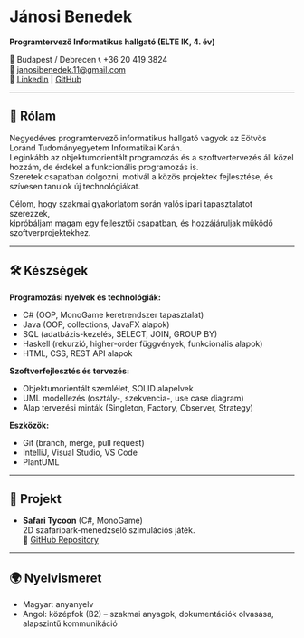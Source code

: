 # Jánosi Benedek  
**Programtervező Informatikus hallgató (ELTE IK, 4. év)**  

📍 Budapest / Debrecen
📞 +36 20 419 3824  
📧 [janosibenedek.11@gmail.com](mailto:janosibenedek.11@gmail.com)  
🔗 [LinkedIn](https://www.linkedin.com/in/benedek-j%C3%A1nosi-857a23353/) | [GitHub](https://github.com/janosibenedek)

---

## 👤 Rólam  
Negyedéves programtervező informatikus hallgató vagyok az Eötvös Loránd Tudományegyetem Informatikai Karán.  
Leginkább az objektumorientált programozás és a szoftvertervezés áll közel hozzám, de érdekel a funkcionális programozás is.  
Szeretek csapatban dolgozni, motivál a közös projektek fejlesztése, és szívesen tanulok új technológiákat.  

Célom, hogy szakmai gyakorlatom során valós ipari tapasztalatot szerezzek,  
kipróbáljam magam egy fejlesztői csapatban, és hozzájáruljak működő szoftverprojektekhez.  

---

## 🛠️ Készségek  

**Programozási nyelvek és technológiák:**  
- C# (OOP, MonoGame keretrendszer tapasztalat)  
- Java (OOP, collections, JavaFX alapok)  
- SQL (adatbázis-kezelés, SELECT, JOIN, GROUP BY)  
- Haskell (rekurzió, higher-order függvények, funkcionális alapok)  
- HTML, CSS, REST API alapok  

**Szoftverfejlesztés és tervezés:**  
- Objektumorientált szemlélet, SOLID alapelvek  
- UML modellezés (osztály-, szekvencia-, use case diagram)  
- Alap tervezési minták (Singleton, Factory, Observer, Strategy)  

**Eszközök:**  
- Git (branch, merge, pull request)  
- IntelliJ, Visual Studio, VS Code  
- PlantUML  

---

## 📂 Projekt  

- **Safari Tycoon** (C#, MonoGame)  
  2D szafaripark-menedzselő szimulációs játék.  
  🔗 [GitHub Repository](https://github.com/janosibenedek/csontik)  

---

## 🌍 Nyelvismeret  

- Magyar: anyanyelv  
- Angol: középfok (B2) – szakmai anyagok, dokumentációk olvasása, alapszintű kommunikáció  